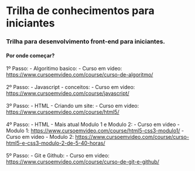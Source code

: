 # Trilha de conhecimentos para iniciantes

### Trilha para desenvolvimento front-end para iniciantes.

#### Por onde começar?
   1º Passo:
      - Algoritimo basico:
          - Curso em video: https://www.cursoemvideo.com/course/curso-de-algoritmo/
   <br>
   <br>
   2º Passo:
      - Javascript - conceitos:
          - Curso em video: https://www.cursoemvideo.com/course/javascript/
   <br>
   <br>
   3º Passo:
      - HTML - Criando um site:
          - Curso em video: https://www.cursoemvideo.com/course/html5/
   <br>
   <br>
   4º Passo:
      - HTML - Mais atual  Modulo 1 e Modulo 2:
          - Curso em video - Modulo 1: https://www.cursoemvideo.com/course/html5-css3-modulo1/
          - Curso em video - Modulo 2: https://www.cursoemvideo.com/course/curso-html5-e-css3-modulo-2-de-5-40-horas/
   <br>
   <br>
   5º Passo:
      - Git e Github:
         - Curso em video: https://www.cursoemvideo.com/course/curso-de-git-e-github/
   
      
